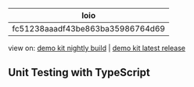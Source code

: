 <!-- loiofc51238aaadf43be863ba35986764d69 -->

| loio |
| -----|
| fc51238aaadf43be863ba35986764d69 |

<div id="loio">

view on: [demo kit nightly build](https://sdk.openui5.org/nightly/#/topic/fc51238aaadf43be863ba35986764d69) | [demo kit latest release](https://sdk.openui5.org/topic/fc51238aaadf43be863ba35986764d69)</div>

## Unit Testing with TypeScript

